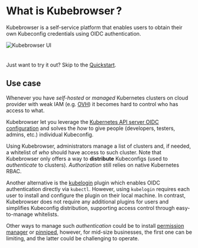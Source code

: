 #  What is Kubebrowser ?

Kubebrowser is a self-service platform that enables users to obtain their own Kubeconfig credentials using OIDC authentication.

![Kubebrowser UI](/kubebrowser-ui.webp)

<div class="tip custom-block" style="padding-top: 8px">

Just want to try it out? Skip to the [Quickstart](./getting-started).

</div>

## Use case

Whenever you have *self-hosted* or *managed* Kubernetes clusters on cloud provider with weak IAM (e.g. [OVH](https://www.ovh.com/)) it becomes hard to control who has access to what.

Kubebrowser let you leverage the [Kubernetes API server OIDC configuration](https://kubernetes.io/docs/reference/access-authn-authz/authentication/#openid-connect-tokens) and solves the *how* to give people (developers, testers, admins, etc.) individual Kubeconfig.

Using Kubebrowser, administrators manage a list of clusters and, if needed, a whitelist of *who* should have access to such cluster. Note that Kubebrowser only offers a way to **distribute** Kubeconfigs (used to *authenticate* to clusters). *Authorization* still relies on native Kubernetes RBAC.

Another alternative is the [kubelogin](https://github.com/int128/kubelogin) plugin which enables OIDC authentication directly via `kubectl`. However, using `kubelogin` requires each user to install and configure the plugin on their local machine. In contrast, Kubebrowser does not require any additional plugins for users and simplifies Kubeconfig distribution, supporting access control through easy-to-manage whitelists.

Other ways to manage such *authentication* could be to install [permission manager](https://github.com/sighupio/permission-manager) or [pinniped](https://pinniped.dev/), however, for mid-size businesses, the first one can be limiting, and the latter could be challenging to operate.
